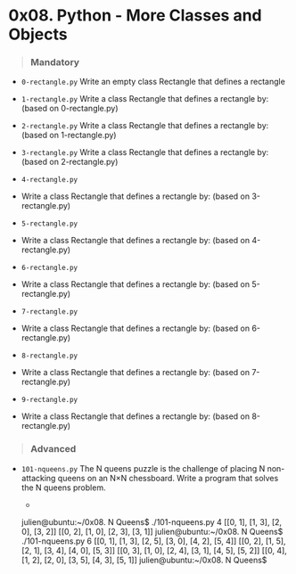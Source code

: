 # 0x08. Python - More Classes and Objects
  > ### Mandatory
  - ```0-rectangle.py``` Write an empty class Rectangle that defines a rectangle
  - ```1-rectangle.py``` Write a class Rectangle that defines a rectangle by: (based on 0-rectangle.py)
  - ```2-rectangle.py``` Write a class Rectangle that defines a rectangle by: (based on 1-rectangle.py)
  - ```3-rectangle.py``` Write a class Rectangle that defines a rectangle by: (based on 2-rectangle.py)

  - ```4-rectangle.py```
   - Write a class Rectangle that defines a rectangle by: (based on 3-rectangle.py)
  - ```5-rectangle.py```
   - Write a class Rectangle that defines a rectangle by: (based on 4-rectangle.py)
  - ```6-rectangle.py```
   - Write a class Rectangle that defines a rectangle by: (based on 5-rectangle.py)
  - ```7-rectangle.py```
   - Write a class Rectangle that defines a rectangle by: (based on 6-rectangle.py)
  - ```8-rectangle.py```
   - Write a class Rectangle that defines a rectangle by: (based on 7-rectangle.py)
  - ```9-rectangle.py```
   - Write a class Rectangle that defines a rectangle by: (based on 8-rectangle.py)


> ### Advanced 
- ```101-nqueens.py```  The N queens puzzle is the challenge of placing N non-attacking queens on an N×N chessboard. Write a program that solves the N queens problem.

  - ```
  julien@ubuntu:~/0x08. N Queens$ ./101-nqueens.py 4
[[0, 1], [1, 3], [2, 0], [3, 2]]
[[0, 2], [1, 0], [2, 3], [3, 1]]
julien@ubuntu:~/0x08. N Queens$ ./101-nqueens.py 6
[[0, 1], [1, 3], [2, 5], [3, 0], [4, 2], [5, 4]]
[[0, 2], [1, 5], [2, 1], [3, 4], [4, 0], [5, 3]]
[[0, 3], [1, 0], [2, 4], [3, 1], [4, 5], [5, 2]]
[[0, 4], [1, 2], [2, 0], [3, 5], [4, 3], [5, 1]]
julien@ubuntu:~/0x08. N Queens$ 
  ```


